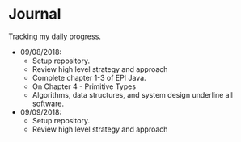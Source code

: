 # Journal #

Tracking my daily progress.

- 09/08/2018:
    - Setup repository. 
    - Review high level strategy and approach
    - Complete chapter 1-3 of EPI Java. 
    - On Chapter 4 - Primitive Types
    - Algorithms, data structures, and system design underline all software.
- 09/09/2018:
    - Setup repository. 
    - Review high level strategy and approach
        



